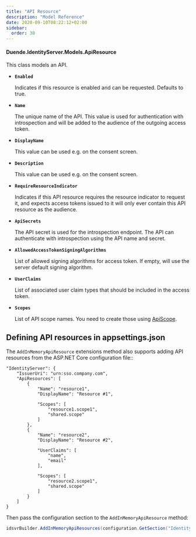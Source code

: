 ```yaml
---
title: "API Resource"
description: "Model Reference"
date: 2020-09-10T08:22:12+02:00
sidebar:
  order: 30
---
```


#### Duende.IdentityServer.Models.ApiResource

This class models an API.

* **`Enabled`**

  Indicates if this resource is enabled and can be requested. Defaults to true.

* **`Name`**

  The unique name of the API. This value is used for authentication with introspection and will be added to the audience
  of the outgoing access token.

* **`DisplayName`**

  This value can be used e.g. on the consent screen.

* **`Description`**

  This value can be used e.g. on the consent screen.

* **`RequireResourceIndicator`**

  Indicates if this API resource requires the resource indicator to request it, and expects access tokens issued to it
  will only ever contain this API resource as the audience.

* **`ApiSecrets`**

  The API secret is used for the introspection endpoint. The API can authenticate with introspection using the API name
  and secret.

* **`AllowedAccessTokenSigningAlgorithms`**

  List of allowed signing algorithms for access token. If empty, will use the server default signing algorithm.

* **`UserClaims`**

  List of associated user claim types that should be included in the access token.

* **`Scopes`**

  List of API scope names. You need to create those using [ApiScope](api_scope).

## Defining API resources in appsettings.json

The `AddInMemoryApiResource` extensions method also supports adding API resources from the ASP.NET Core configuration
file::

    "IdentityServer": {
        "IssuerUri": "urn:sso.company.com",
        "ApiResources": [
            {
                "Name": "resource1",
                "DisplayName": "Resource #1",

                "Scopes": [
                    "resource1.scope1",
                    "shared.scope"
                ]
            },
            {
                "Name": "resource2",
                "DisplayName": "Resource #2",
                
                "UserClaims": [
                    "name",
                    "email"
                ],

                "Scopes": [
                    "resource2.scope1",
                    "shared.scope"
                ]
            }
        ]
    }

Then pass the configuration section to the `AddInMemoryApiResource` method:

```cs
idsvrBuilder.AddInMemoryApiResources(configuration.GetSection("IdentityServer:ApiResources"))
```
